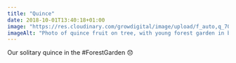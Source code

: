 ```yaml
---
title: "Quince"
date: 2018-10-01T13:40:18+01:00
image: "https://res.cloudinary.com/growdigital/image/upload/f_auto,q_70,w_736/v1544353992/quince-44062747435.jpg"
imageAlt: "Photo of quince fruit on tree, with young forest garden in background"
---
```


Our solitary quince in the #ForestGarden 😞
